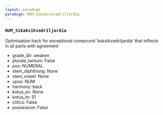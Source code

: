```yaml
---
layout: paradigm
paradigm: NUM_51kaksikvadriljardia
---
```

### ` NUM_51kaksikvadriljardia `

Optimisation hack for exceptional compound ’kaksikvadriljardia’ that inflects in all parts with agreement
* grade_dir: weaken
* plurale_tantum: False
* pos: NUMERAL
* stem_diphthong: None
* stem_vowel: None
* upos: NUM
* harmony: back
* kotus_av: None
* kotus_tn: 51
* clitics: False
* possessive: False
